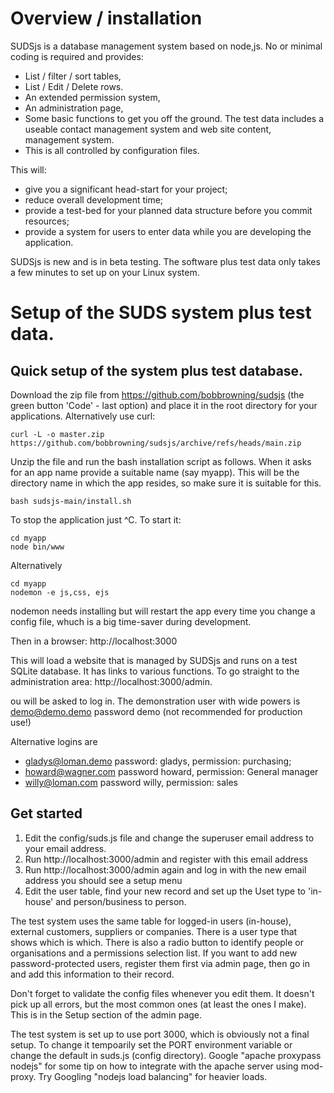 
# Overview / installation

SUDSjs is a database management system based on node,js. No or minimal coding is required and provides:

* List / filter / sort tables, 
* List / Edit / Delete rows. 
* An extended permission system, 
* An administration page,
* Some basic functions to get you off the ground.  The test data includes a useable contact management system and web site content, management system. 
* This is all controlled by configuration files.

This will:
* give you a significant head-start for your project;
* reduce overall development time;
* provide a test-bed for your planned data structure before you commit resources;
* provide a system for users to enter data while you are developing the application.


SUDSjs is new and is in beta testing.  The software plus test data only takes a few minutes to set up on your Linux system. 


# Setup of the SUDS system plus test data.


## Quick setup of the system plus test database.



Download the zip file from https://github.com/bobbrowning/sudsjs (the green button 'Code' - last option) and place it in the root directory for your  applications.  Alternatively use curl:
```
curl -L -o master.zip https://github.com/bobbrowning/sudsjs/archive/refs/heads/main.zip
```

Unzip the file and run the bash installation script as follows.  When it asks for an app name provide a suitable name (say myapp).  This will be the directory name in which the app resides, so make sure it is suitable for this.

```
bash sudsjs-main/install.sh
```

To stop the application just ^C.  To start it: 
```
cd myapp
node bin/www
```
Alternatively 
```
cd myapp
nodemon -e js,css, ejs
```
nodemon needs installing but will restart the app every time you change a config file, whuch is a big time-saver during development. 

Then in a browser:  http://localhost:3000  

This will load a website that is managed by SUDSjs and runs on a test SQLite database. It has links to various functions. To go straight to the administration area:  http://localhost:3000/admin.  

ou will be asked to log in. The demonstration user with wide powers is demo@demo.demo password demo (not recommended for production use!)

Alternative logins are 
* gladys@loman.demo password: gladys, permission: purchasing;
* howard@wagner.com password howard, permission: General manager
* willy@loman.com password willy, permission: sales


## Get started


1. Edit the config/suds.js file and change the superuser email address to your email address.
1. Run http://localhost:3000/admin and register with this email address
1. Run http://localhost:3000/admin again and log in with the new email address you should see a setup menu
1. Edit the user table, find your new record and set up the Uset type to 'in-house' and person/business to person.

The test system uses the same table for logged-in users (in-house), external customers, suppliers or companies. There is a user type that shows which is which.  There is also a radio button to identify people or organisations and a permissions selection list.  If you want to add new password-protected users, register them first via admin page, then go in and add this information to their record. 

Don't forget to validate the config files whenever you edit them. It doesn't pick up all errors, but the most common ones (at least the ones I make).  This is in the Setup section of the admin page.

The test system is set up to use port 3000, which is obviously not a final setup.  To change it tempoarily set the PORT environment variable or change the default in suds.js (config directory). Google "apache proxypass nodejs"  for some tip on how to integrate with the apache server using mod-proxy.  Try Googling "nodejs load balancing" for heavier loads.
